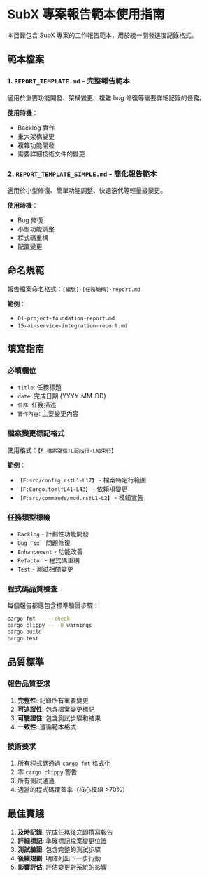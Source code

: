 # SubX 專案報告範本使用指南

本目錄包含 SubX 專案的工作報告範本，用於統一開發進度記錄格式。

## 範本檔案

### 1. `REPORT_TEMPLATE.md` - 完整報告範本
適用於重要功能開發、架構變更、複雜 bug 修復等需要詳細記錄的任務。

**使用時機**：
- Backlog 實作
- 重大架構變更
- 複雜功能開發
- 需要詳細技術文件的變更

### 2. `REPORT_TEMPLATE_SIMPLE.md` - 簡化報告範本
適用於小型修復、簡單功能調整、快速迭代等輕量級變更。

**使用時機**：
- Bug 修復
- 小型功能調整
- 程式碼重構
- 配置變更

## 命名規範

報告檔案命名格式：`[編號]-[任務簡稱]-report.md`

**範例**：
- `01-project-foundation-report.md`
- `15-ai-service-integration-report.md`

## 填寫指南

### 必填欄位
- `title`: 任務標題
- `date`: 完成日期 (YYYY-MM-DD)
- `任務`: 任務描述
- `實作內容`: 主要變更內容

### 檔案變更標記格式
使用格式：`【F:檔案路徑†L起始行-L結束行】`

**範例**：
- `【F:src/config.rs†L1-L17】` - 檔案特定行範圍
- `【F:Cargo.toml†L41-L43】` - 依賴項變更
- `【F:src/commands/mod.rs†L1-L2】` - 模組宣告

### 任務類型標籤
- `Backlog` - 計劃性功能開發
- `Bug Fix` - 問題修復
- `Enhancement` - 功能改善
- `Refactor` - 程式碼重構
- `Test` - 測試相關變更

### 程式碼品質檢查
每個報告都應包含標準驗證步驟：
```bash
cargo fmt -- --check
cargo clippy -- -D warnings  
cargo build
cargo test
```

## 品質標準

### 報告品質要求
1. **完整性**: 記錄所有重要變更
2. **可追蹤性**: 包含檔案變更標記
3. **可驗證性**: 包含測試步驟和結果
4. **一致性**: 遵循範本格式

### 技術要求
1. 所有程式碼通過 `cargo fmt` 格式化
2. 零 `cargo clippy` 警告
3. 所有測試通過
4. 適當的程式碼覆蓋率（核心模組 >70%）

## 最佳實踐

1. **及時記錄**: 完成任務後立即撰寫報告
2. **詳細標記**: 準確標記檔案變更位置
3. **測試驗證**: 包含完整的測試步驟
4. **後續規劃**: 明確列出下一步行動
5. **影響評估**: 評估變更對系統的影響
